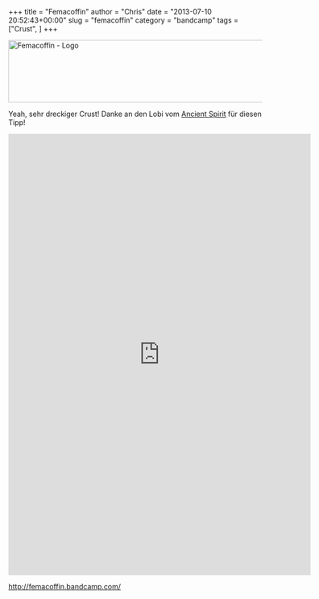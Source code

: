 +++
title = "Femacoffin"
author = "Chris"
date = "2013-07-10 20:52:43+00:00"
slug = "femacoffin"
category = "bandcamp"
tags = ["Crust", ]
+++

<img src="http://necroslaughter.de/wp-content/uploads/2013/07/Femacoffin-Demo-2013-150x150.jpg" alt="Femacoffin - Demo 2013" width="0" height="0" class="aligncenter size-thumbnail wp-image-11137" />
<img src="http://necroslaughter.de/wp-content/uploads/2013/07/Femacoffin-Logo.png" alt="Femacoffin - Logo" width="685" height="124" class="aligncenter size-full wp-image-11138" />

Yeah, sehr dreckiger Crust! Danke an den Lobi vom <a href="http://ancientspirit.de">Ancient Spirit</a> für diesen Tipp!

<iframe style="border: 0; width: 600px; height: 876px;" src="http://bandcamp.com/EmbeddedPlayer/album=1184038497/size=large/bgcol=333333/linkcol=ffffff/transparent=true/" seamless><a href="http://femacoffin.bandcamp.com/album/demo-2013">Demo 2013 by Femacoffin</a></iframe>

<a href="http://femacoffin.bandcamp.com/">http://femacoffin.bandcamp.com/</a>
